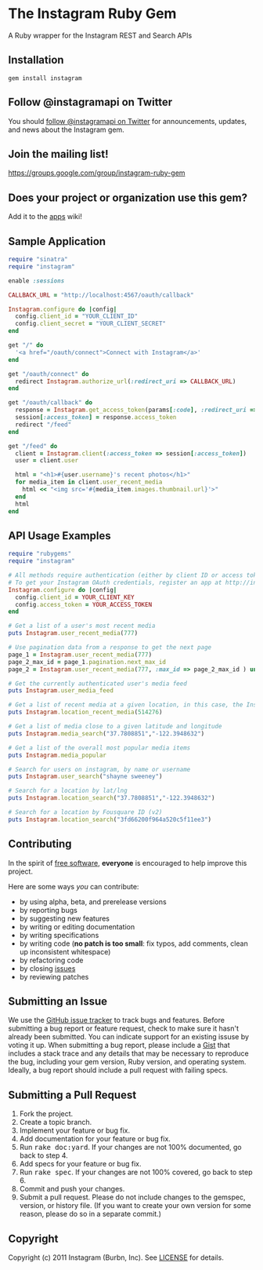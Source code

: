 The Instagram Ruby Gem
====================
A Ruby wrapper for the Instagram REST and Search APIs


Installation
------------
	gem install instagram


Follow @instagramapi on Twitter
----------------------------
You should [follow @instagramapi on Twitter](http://twitter.com/#!/instagramapi) for announcements,
updates, and news about the Instagram gem.


Join the mailing list!
----------------------
<https://groups.google.com/group/instagram-ruby-gem>


Does your project or organization use this gem?
-----------------------------------------------
Add it to the [apps](http://github.com/Instagram/instagram-ruby-gem/wiki/apps) wiki!


Sample Application
------------------

```ruby
require "sinatra"
require "instagram"

enable :sessions

CALLBACK_URL = "http://localhost:4567/oauth/callback"

Instagram.configure do |config|
  config.client_id = "YOUR_CLIENT_ID"
  config.client_secret = "YOUR_CLIENT_SECRET"
end

get "/" do
  '<a href="/oauth/connect">Connect with Instagram</a>'
end

get "/oauth/connect" do
  redirect Instagram.authorize_url(:redirect_uri => CALLBACK_URL)
end

get "/oauth/callback" do
  response = Instagram.get_access_token(params[:code], :redirect_uri => CALLBACK_URL)
  session[:access_token] = response.access_token
  redirect "/feed"
end

get "/feed" do
  client = Instagram.client(:access_token => session[:access_token])
  user = client.user

  html = "<h1>#{user.username}'s recent photos</h1>"
  for media_item in client.user_recent_media
    html << "<img src='#{media_item.images.thumbnail.url}'>"
  end
  html
end
```

API Usage Examples
------------------
```ruby
require "rubygems"
require "instagram"

# All methods require authentication (either by client ID or access token).
# To get your Instagram OAuth credentials, register an app at http://instagr.am/oauth/client/register/
Instagram.configure do |config|
  config.client_id = YOUR_CLIENT_KEY
  config.access_token = YOUR_ACCESS_TOKEN
end

# Get a list of a user's most recent media
puts Instagram.user_recent_media(777)

# Use pagination data from a response to get the next page
page_1 = Instagram.user_recent_media(777)
page_2_max_id = page_1.pagination.next_max_id
page_2 = Instagram.user_recent_media(777, :max_id => page_2_max_id ) unless page_2_max_id.nil?

# Get the currently authenticated user's media feed
puts Instagram.user_media_feed

# Get a list of recent media at a given location, in this case, the Instagram office
puts Instagram.location_recent_media(514276)

# Get a list of media close to a given latitude and longitude
puts Instagram.media_search("37.7808851","-122.3948632")

# Get a list of the overall most popular media items
puts Instagram.media_popular

# Search for users on instagram, by name or username
puts Instagram.user_search("shayne sweeney")

# Search for a location by lat/lng
puts Instagram.location_search("37.7808851","-122.3948632")

# Search for a location by Fousquare ID (v2)
puts Instagram.location_search("3fd66200f964a520c5f11ee3")
```
	


Contributing
------------
In the spirit of [free software](http://www.fsf.org/licensing/essays/free-sw.html), **everyone** is encouraged to help improve this project.

Here are some ways *you* can contribute:

* by using alpha, beta, and prerelease versions
* by reporting bugs
* by suggesting new features
* by writing or editing documentation
* by writing specifications
* by writing code (**no patch is too small**: fix typos, add comments, clean up inconsistent whitespace)
* by refactoring code
* by closing [issues](http://github.com/Instagram/instagram-ruby-gem/issues)
* by reviewing patches


Submitting an Issue
-------------------
We use the [GitHub issue tracker](http://github.com/Instagram/instagram-ruby-gem/issues) to track bugs and
features. Before submitting a bug report or feature request, check to make sure it hasn't already
been submitted. You can indicate support for an existing issuse by voting it up. When submitting a
bug report, please include a [Gist](http://gist.github.com/) that includes a stack trace and any
details that may be necessary to reproduce the bug, including your gem version, Ruby version, and
operating system. Ideally, a bug report should include a pull request with failing specs.


Submitting a Pull Request
-------------------------
1. Fork the project.
2. Create a topic branch.
3. Implement your feature or bug fix.
4. Add documentation for your feature or bug fix.
5. Run <tt>rake doc:yard</tt>. If your changes are not 100% documented, go back to step 4.
6. Add specs for your feature or bug fix.
7. Run <tt>rake spec</tt>. If your changes are not 100% covered, go back to step 6.
8. Commit and push your changes.
9. Submit a pull request. Please do not include changes to the gemspec, version, or history file. (If you want to create your own version for some reason, please do so in a separate commit.)


Copyright
---------
Copyright (c) 2011 Instagram (Burbn, Inc).
See [LICENSE](https://github.com/Instagram/instagram-ruby-gem/blob/master/LICENSE.md) for details.
